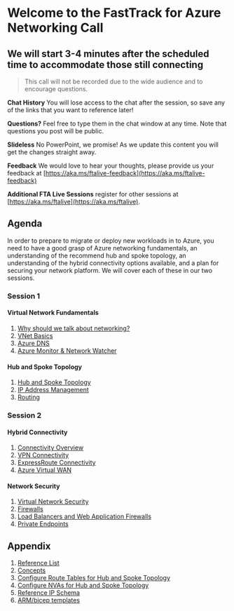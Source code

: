 # Welcome to the FastTrack for Azure Networking Call

## We will start 3-4 minutes after the scheduled time to accommodate those still connecting

> This call will not be recorded due to the wide audience and to encourage
> questions.

**Chat History** You will lose access to the chat after the session, so save any of the links that you want to reference later!

**Questions?** Feel free to type them in the chat window at any time. Note that
questions you post will be public.

**Slideless** No PowerPoint, we promise! As we update this content you will get
the changes straight away.

**Feedback** We would love to hear your thoughts, please provide us your feedback at [https://aka.ms/ftalive-feedback](https://aka.ms/ftalive-feedback)

**Additional FTA Live Sessions** register for other sessions at [https://aka.ms/ftalive](https://aka.ms/ftalive).

## Agenda

In order to prepare to migrate or deploy new workloads in to Azure, you need to have a good grasp of Azure networking fundamentals, an understanding of the recommend hub and spoke topology, an understanding of the hybrid connectivity options available, and a plan for securing your network platform.  We will cover each of these in our two sessions.

### Session 1

#### Virtual Network Fundamentals

1. [Why should we talk about networking?](./why.md)
1. [VNet Basics](./basics.md)
1. [Azure DNS](./dns.md)
1. [Azure Monitor & Network Watcher](./mgmt.md)

#### Hub and Spoke Topology

1. [Hub and Spoke Topology](./vnet-hubspoke.md)
1. [IP Address Management](./vnet-ipam.md)
1. [Routing](./routing.md)

### Session 2

#### Hybrid Connectivity

1. [Connectivity Overview](./hybrid-connectivity-overview.md)
1. [VPN Connectivity](./vpn-connectivity.md)
1. [ExpressRoute Connectivity](./er-connectivity.md)
1. [Azure Virtual WAN](./vwan.md)

#### Network Security

1. [Virtual Network Security](./vnet-security.md)
1. [Firewalls](./firewalls.md)
1. [Load Balancers and Web Application Firewalls](./lbs-wafs.md)
1. [Private Endpoints](./private-endpoints.md)

## Appendix

1. [Reference List](./reference.md)
1. [Concepts](./concepts.md)
1. [Configure Route Tables for Hub and Spoke
Topology](./configure-route-tables-for-hub-and-spoke-topology/rt-hub-spoke.md)
1. [Configure NVAs for Hub and Spoke
Topology](./configure-nva-for-hub-and-spoke-topology/01.md)
1. [Reference IP Schema](./example-ip-plan/example-ip-plan.md)
1. [ARM/bicep templates](./arm/README.md)
